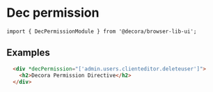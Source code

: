 # Dec permission

`import { DecPermissionModule } from '@decora/browser-lib-ui';`

## Examples

```html
  <div *decPermission="['admin.users.clienteditor.deleteuser']">
    <h2>Decora Permission Directive</h2>
  </div>
```
